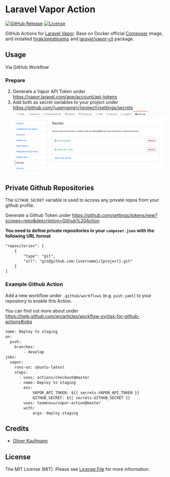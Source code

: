 # Laravel Vapor Action

[![GitHub Release][ico-release]][link-github-release]
[![License][ico-license]](LICENSE)

GitHub Actions for [Laravel Vapor](https://docs.vapor.build/1.0/introduction.html#requirements). Base on Docker official [Composer](https://hub.docker.com/_/composer) image, and installed [hirak/prestissimo](https://github.com/hirak/prestissimo) and [laravel/vapor-cli](https://github.com/laravel/vapor-cli) package.

## Usage

Via GitHub Workflow

### Prepare
2. Generate a Vapor API Token under https://vapor.laravel.com/app/account/api-tokens
3. Add both as secret variables to your project under https://github.com/{username}/{project}/settings/secrets
![](docs/github-secrets.png)

## Private Github Repositories

The `GITHUB_SECRET` variable is used to access any private repos from your github profile.

Generate a Github Token under https://github.com/settings/tokens/new?scopes=repo&description=Github%20Action

**You need to define private repositories in your `composer.json` with the following URL format**

    "repositories": [
        {
            "type": "git",
            "url": "git@github.com:{username}/{project}.git"
        }
    ]

### Example Github Action

Add a new workflow under `.github/workflows` (e.g. `push.yaml`) to your repository to enable this Action.

You can find out more about under https://help.github.com/en/articles/workflow-syntax-for-github-actions#jobs

```
name: Deploy to staging
on:
  push:
    branches:
        - develop
jobs:
  vapor:
    runs-on: ubuntu-latest
    steps:
      - uses: actions/checkout@master
      - name: Deploy to staging
        env:
            VAPOR_API_TOKEN: ${{ secrets.VAPOR_API_TOKEN }}
            GITHUB_SECRET: ${{ secrets.GITHUB_SECRET }}
        uses: teamnovu/vapor-action@master
        with:
            args: deploy staging

```

## Credits

* [Oliver Kaufmann](https://github.com/okaufmann)

## License

The MIT License (MIT). Please see [License File](LICENSE) for more information.

[ico-release]: https://img.shields.io/github/tag/teamnovu/vapor-action.svg
[ico-license]: https://img.shields.io/badge/license-MIT-brightgreen.svg
[link-github-release]: https://github.com/teamnovu/vapor-action/releases
